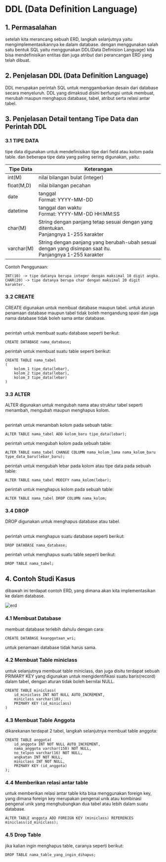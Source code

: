 # DDL (Data Definition Language)

## 1. Permasalahan

setelah kita merancang sebuah ERD, langkah selanjutnya yaitu mengimplementasikannya ke dalam database. dengan menggunakan salah satu bentuk SQL yaitu menggunakan DDL(Data Definision Language) kita bisa mendefinisikan entitas dan juga atribut dari perancangan ERD yang telah dibuat.  

## 2. Penjelasan DDL (Data Definition Language)

DDL merupakan perintah SQL untuk menggambarkan desain dari database secara menyeluruh. DDL yang dimaksud disini berfungsi untuk membuat, merubah maupun menghapus database, tabel, atribut serta relasi antar tabel.

## 3. Penjelasan Detail tentang Tipe Data dan Perintah DDL

### 3.1 TIPE DATA

tipe data digunakan untuk mendefinisikan tipe dari field atau kolom pada table. dan beberapa tipe data yang paling sering digunakan, yaitu:

| Tipe Data         | Keterangan                                                                                              |
|-------------------|---------------------------------------------------------------------------------------------------------|
| int(M)            | nilai bilangan bulat (integer)                                                                          |
| float(M,D)        | nilai bilangan pecahan                                                                                  |
| date              | tanggal <br /> Format: YYYY-MM-DD                                                                       |
| datetime          | tanggal dan waktu <br /> Format: YYYY-MM-DD HH:MM:SS                                                    |
| char(M)           | String dengan panjang tetap sesuai dengan yang ditentukan. <br /> Panjangnya 1-255 karakter             |
| varchar(M)        | String dengan panjang yang berubah-ubah sesuai dengan yang disimpan saat itu. <br /> Panjangnya 1-255 karakter |

Contoh Penggunaan:
```mysql
INT(10) -> tipe datanya berupa integer dengan maksimal 10 digit angka.
CHAR(20) -> tipe datanya berupa char dengan maksimal 20 digit karakter.
```

### 3.2 CREATE

CREATE digunakan untuk membuat database maupun tabel. 
untuk aturan penamaan database maupun tabel tidak boleh mengandung spasi dan juga nama database tidak boleh sama antar database.

<br /> perintah untuk membuat suatu database seperti berikut: 
```mysql
CREATE DATABASE nama_database;
```
perintah untuk membuat suatu table seperti berikut: 

```mysql
CREATE TABLE nama_tabel
(
    kolom_1 tipe_data(lebar),
    kolom_2 tipe_data(lebar),
    kolom_3 tipe_data(lebar)
)
```


### 3.3 ALTER

ALTER digunakan untuk mengubah nama atau struktur tabel seperti menambah, mengubah maupun menghapus kolom.

<br />
perintah untuk menambah kolom pada sebuah table:

```mysql
ALTER TABLE nama_tabel ADD kolom_baru tipe_data(lebar);
```
perintah untuk mengubah kolom pada sebuah table:
```mysql
ALTER TABLE nama_tabel CHANGE COLUMN nama_kolom_lama nama_kolom_baru type_data_baru(lebar_baru);
```

perintah untuk mengubah lebar pada kolom atau tipe data pada sebuah table:
```mysql
ALTER TABLE nama_tabel MODIFY nama_kolom(lebar);
```

perintah untuk menghapus kolom pada sebuah table:
```mysql
ALTER TABLE nama_tabel DROP COLUMN nama_kolom;
```

### 3.4 DROP

DROP digunakan untuk menghapus database atau tabel.

<br /> perintah untuk menghapus suatu database seperti berikut: 
```mysql
DROP DATABASE nama_database;
```
perintah untuk menghapus suatu table seperti berikut: 

```mysql
DROP TABLE nama_tabel;
```
## 4. Contoh Studi Kasus

dibawah ini terdapat contoh ERD, yang dimana akan kita implementasikan ke dalam database.

![erd](https://user-images.githubusercontent.com/48237280/152759887-38630db0-9785-40dd-9e4d-556726aa6ed6.png)
### 4.1 Membuat Database

membuat database terlebih dahulu dengan cara:

```mysql
CREATE DATABASE keanggotaan_wri;
```
untuk penamaan database tidak harus sama.

### 4.2 Membuat Table miniclass
untuk selanjutnya membuat table miniclass, dan juga disitu terdapat sebuah PRIMARY KEY yang digunakan untuk mengidentifikasi suatu baris(record) dalam tabel, dengan aturan tidak boleh bernilai NULL.
```mysql
CREATE TABLE miniclass(
    id_miniclass INT NOT NULL AUTO_INCREMENT,
    miniclass varchar(10),
    PRIMARY KEY (id_miniclass)
)
```

### 4.3 Membuat Table Anggota
dikarekanan terdapat 2 tabel, langkah selanjutnya membuat table anggota:
```mysql
CREATE TABLE anggota(
    id_anggota INT NOT NULL AUTO_INCREMENT,
    nama_anggota varchar(150) NOT NULL, 
    no_telpon varchar(16) NOT NULL,
    angkatan INT NOT NULL,
    miniclass INT NOT NULL,
    PRIMARY KEY (id_anggota)
);
```

### 4.4 Memberikan relasi antar table
untuk memberikan relasi antar table kita bisa menggunakan foreign key, yang dimana foreign key merupakan pengenal unik atau kombinasi pengenal unik yang menghubungkan dua tabel atau lebih dalam suatu database.

```mysql
ALTER TABLE anggota ADD FOREIGN KEY (miniclass) REFERENCES miniclass(id_miniclass);
```

### 4.5 Drop Table
jika kalian ingin menghapus table, caranya seperti berikut:
```mysql
DROP TABLE nama_table_yang_ingin_dihapus;
```